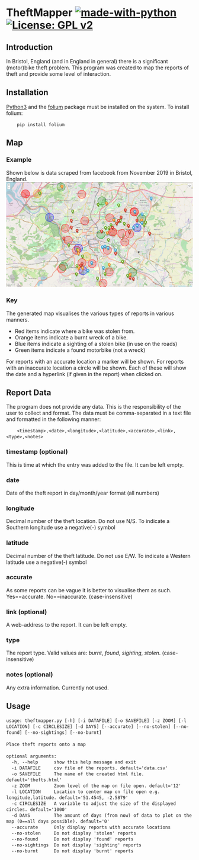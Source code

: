 # TheftMapper [![made-with-python](https://img.shields.io/badge/Made%20with-Python-1f425f.svg)](https://www.python.org/) [![License: GPL v2](https://img.shields.io/badge/License-GPL%20v2-blue.svg)](https://www.gnu.org/licenses/old-licenses/gpl-2.0.en.html)

## Introduction
In Bristol, England (and in England in general) there is a significant (motor)bike theft problem. This program
was created to map the reports of theft and provide some level of interaction.

## Installation

[Python3](https://www.python.org/) and the [folium](https://github.com/python-visualization/folium) package
must be installed on the system.
To install folium:

        pip install folium

## Map
### Example
Shown below is data scraped from facebook from November 2019 in Bristol, England.
![](example.png)

### Key
The generated map visualises the various types of reports in various manners.

* Red items indicate where a bike was stolen from.
* Orange items indicate a burnt wreck of a bike.
* Blue items indicate a sighting of a stolen bike (in use on the roads)
* Green items indicate a found motorbike (not a wreck)

For reports with an accurate location a marker will be shown.
For reports with an inaccurate location a circle will be shown.
Each of these will show the date and a hyperlink (if given in the report) when clicked on.

## Report Data
The program does not provide any data. This is the responsibility of the user to collect and format.
The data must be comma-separated in a text file and formatted in the following manner:

        <timestamp>,<date>,<longitude>,<latitude>,<accurate>,<link>,<type>,<notes>

### timestamp (optional)
This is time at which the entry was added to the file. It can be left empty.
### date
Date of the theft report in day/month/year format (all numbers)
### longitude
Decimal number of the theft location. Do not use N/S. To indicate a Southern longitude use a negative(-) symbol
### latitude
Decimal number of the theft latitude. Do not use E/W. To indicate a Western latitude use a negative(-) symbol
### accurate
As some reports can be vague it is better to visualise them as such. Yes==accurate. No==inaccurate. (case-insensitive)
### link (optional)
A web-address to the report. It can be left empty.
### type
The report type. Valid values are: *burnt*, *found*, *sighting*, *stolen*. (case-insensitive)
### notes (optional)
Any extra information. Currently not used.

## Usage
<pre><code>usage: theftmapper.py [-h] [-i DATAFILE] [-o SAVEFILE] [-z ZOOM] [-l LOCATION] [-c CIRCLESIZE] [-d DAYS] [--accurate] [--no-stolen] [--no-found] [--no-sightings] [--no-burnt]

Place theft reports onto a map

optional arguments:
  -h, --help      show this help message and exit
  -i DATAFILE     csv file of the reports. default='data.csv'
  -o SAVEFILE     The name of the created html file. default='thefts.html'
  -z ZOOM         Zoom level of the map on file open. default='12'
  -l LOCATION     Location to center map on file open e.g. longitude,latitude. default='51.4545, -2.5879'
  -c CIRCLESIZE   A variable to adjust the size of the displayed circles. default='1000'
  -d DAYS         The amount of days (from now) of data to plot on the map (0==all days possible). default='0'
  --accurate      Only display reports with accurate locations
  --no-stolen     Do not display 'stolen' reports
  --no-found      Do not display 'found' reports
  --no-sightings  Do not display 'sighting' reports
  --no-burnt      Do not display 'burnt' reports
</code></pre>
